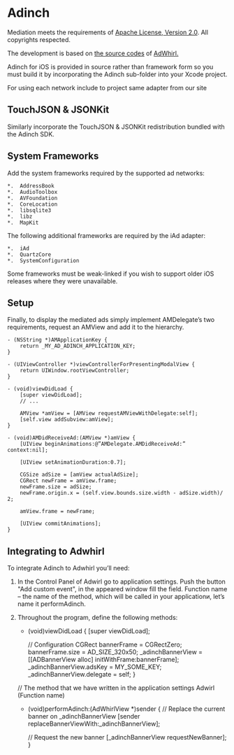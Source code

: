 Adinch
===========
Mediation meets the requirements of <a href=http://www.apache.org/licenses/LICENSE-2.0.html>Apache License, Version 2.0</a>. All copyrights respected.

The development is based on <a href=http://code.google.com/p/adwhirl/>the source codes</a> of <a href=https://www.adwhirl.com/>AdWhirl.</a>

Adinch for iOS is provided in source rather than framework form so you must build it by incorporating the Adinch sub-folder into your Xcode project.

For using each network include to project same adapter from our site

TouchJSON & JSONKit
-----------------
Similarly incorporate the TouchJSON & JSONKit redistribution bundled with the Adinch SDK.

System Frameworks
----------------- 
Add the system frameworks required by the supported ad networks:

	*.	AddressBook
	*.	AudioToolbox
	*.	AVFoundation
	*.	CoreLocation
	*.	libsqlite3
	*.	libz
	*.	MapKit
    
The following additional frameworks are required by the iAd adapter:

	*.	iAd
	*.	QuartzCore
	*.	SystemConfiguration
    
Some frameworks must be weak-linked if you wish to support older iOS releases where they were unavailable.

Setup
------------------
Finally, to display the mediated ads simply implement AMDelegate’s two requirements, request an AMView and add it to the hierarchy.

    - (NSString *)AMApplicationKey {
        return _MY_AD_ADINCH_APPLICATION_KEY;
    }
    
    - (UIViewController *)viewControllerForPresentingModalView {
        return UIWindow.rootViewController;
    }
    
    - (void)viewDidLoad {
        [super viewDidLoad];
        // ...
        
        AMView *amView = [AMView requestAMViewWithDelegate:self];
        [self.view addSubview:amView];
    }

    - (void)AMDidReceiveAd:(AMView *)amView {
        [UIView beginAnimations:@”AMDelegate.AMDidReceiveAd:” context:nil];
        
        [UIView setAnimationDuration:0.7];
        
        CGSize adSize = [amView actualAdSize];
        CGRect newFrame = amView.frame;
        newFrame.size = adSize;
        newFrame.origin.x = (self.view.bounds.size.width - adSize.width)/ 2;
        
        amView.frame = newFrame;
        
        [UIView commitAnimations];
    }
    
Integrating to Adwhirl
---------------------
To integrate Adinch to Adwhirl  you’ll need:

1) In the Control Panel of Adwirl go to application settings. Push the button "Add custom event", in the appeared window fill the field. Function name – the name of the method, which will be called in your applicationи, let’s name it performAdinch.

2) Throughout the program, define the following methods:

    - (void)viewDidLoad {
        [super viewDidLoad];
        
        // Сonfiguration
        CGRect bannerFrame = CGRectZero;
        bannerFrame.size = AD_SIZE_320x50;
        _adinchBannerView = [[ADBannerView alloc] initWithFrame:bannerFrame];
        _adinchBannerView.adsKey = MY_SOME_KEY;
        _adinchBannerView.delegate = self;
    }
    
    // The method that we have written  in the application settings  Adwirl (Function name)
    - (void)performAdinch:(AdWhirlView *)sender
    {
        // Replace the current banner on  _adinchBannerView
        [sender replaceBannerViewWith:_adinchBannerView];
        
        // Request the new banner
        [_adinchBannerView requestNewBanner];
    }

